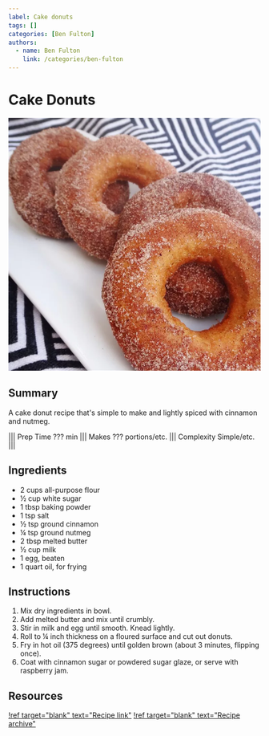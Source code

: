 ```yaml
---
label: Cake donuts
tags: []
categories: [Ben Fulton]
authors:
  - name: Ben Fulton
    link: /categories/ben-fulton
---
```


# Cake Donuts
![](/static/banners/tmp/cake-donuts.webp)

## Summary
A cake donut recipe that's simple to make and lightly spiced with cinnamon and nutmeg.

||| Prep Time
??? min
||| Makes
??? portions/etc.
||| Complexity
Simple/etc.
|||

## Ingredients
- 2 cups all-purpose flour
- ½ cup white sugar
- 1 tbsp baking powder
- 1 tsp salt
- ½ tsp ground cinnamon
- ¼ tsp ground nutmeg
- 2 tbsp melted butter
- ½ cup milk
- 1 egg, beaten
- 1 quart oil, for frying

## Instructions
1. Mix dry ingredients in bowl.
2. Add melted butter and mix until crumbly.
3. Stir in milk and egg until smooth. Knead lightly.
4. Roll to ¼ inch thickness on a floured surface and cut out donuts.
5. Fry in hot oil (375 degrees) until golden brown (about 3 minutes, flipping once).
6. Coat with cinnamon sugar or powdered sugar glaze, or serve with raspberry jam.

## Resources
[!ref target="blank" text="Recipe link"](https://www.allrecipes.com/recipe/43051/plain-cake-doughnuts/)
[!ref target="blank" text="Recipe archive"](https://archive.is/g8dEV)
